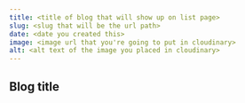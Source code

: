 ```yaml
---
title: <title of blog that will show up on list page>
slug: <slug that will be the url path>
date: <date you created this>
image: <image url that you're going to put in cloudinary>
alt: <alt text of the image you placed in cloudinary>
---
```


## Blog title
